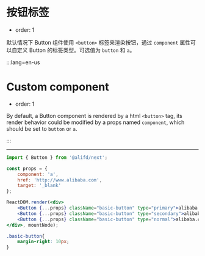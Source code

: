 # 按钮标签

- order: 1

默认情况下 Button 组件使用 `<button>` 标签来渲染按钮，通过 `component` 属性可以自定义 Button 的标签类型。可选值为 `button` 和 `a`。

:::lang=en-us
# Custom component

- order: 1

By default, a Button component is rendered by a html `<button>` tag, its render behavior could be modified by a props named `component`, which should be set to `button` or `a`.

:::

---

````jsx
import { Button } from '@alifd/next';

const props = {
    component: 'a',
    href: 'http://www.alibaba.com',
    target: '_blank'
};

ReactDOM.render(<div>
    <Button {...props} className="basic-button" type="primary">alibaba.com</Button>
    <Button {...props} className="basic-button" type="secondary">alibaba.com</Button>
    <Button {...props} className="basic-button" type="normal">alibaba.com</Button>
</div>, mountNode);
````

````css
.basic-button{
    margin-right: 10px;
}
````
